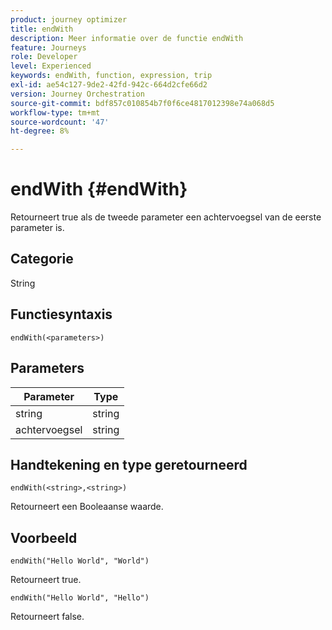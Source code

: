 ```yaml
---
product: journey optimizer
title: endWith
description: Meer informatie over de functie endWith
feature: Journeys
role: Developer
level: Experienced
keywords: endWith, function, expression, trip
exl-id: ae54c127-9de2-42fd-942c-664d2cfe66d2
version: Journey Orchestration
source-git-commit: bdf857c010854b7f0f6ce4817012398e74a068d5
workflow-type: tm+mt
source-wordcount: '47'
ht-degree: 8%

---
```


# endWith {#endWith}

Retourneert true als de tweede parameter een achtervoegsel van de eerste parameter is.

## Categorie

String

## Functiesyntaxis

`endWith(<parameters>)`

## Parameters

| Parameter | Type |
|-----------|------------------|
| string | string |
| achtervoegsel | string |

## Handtekening en type geretourneerd

`endWith(<string>,<string>)`

Retourneert een Booleaanse waarde.

## Voorbeeld

`endWith("Hello World", "World")`

Retourneert true.

`endWith("Hello World", "Hello")`

Retourneert false.
